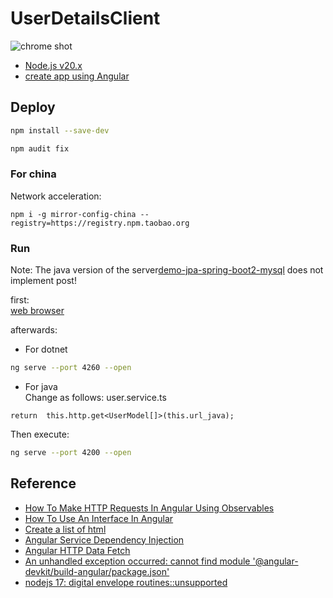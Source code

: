# UserDetailsClient
![chrome shot](https://gitee.com/xiaobin80/cnblogs/raw/master/images/UserDetailsClient-static.png)

- [Node.js v20.x](https://nodejs.org/dist/latest-v20.x/)
- [create app using Angular](https://tdtc-hrb.github.io/cnblogs/post/js-angular-app/)


## Deploy
```bash
npm install --save-dev
```

```bash
npm audit fix
```

### For china
Network  acceleration:
```
npm i -g mirror-config-china --registry=https://registry.npm.taobao.org
```

### Run
Note: The java version of the server[demo-jpa-spring-boot2-mysql](https://github.com/xiaobin80/demo-jpa-spring-boot2-mysql) does not implement post!

first:    
[web browser](https://<server-ip>:7294/api/UserDetails)

afterwards:    
- For dotnet
```bash
ng serve --port 4260 --open
```
- For java    
Change as follows: user.service.ts
```
return  this.http.get<UserModel[]>(this.url_java);
```
Then execute:    
```bash
ng serve --port 4200 --open
```


## Reference
- [How To Make HTTP Requests In Angular Using Observables](https://vegibit.com/how-to-make-http-requests-in-angular-using-observables)
- [How To Use An Interface In Angular](https://vegibit.com/how-to-use-an-interface-in-angular/)
- [Create a list of html](https://vegibit.com/angular-styles-vs-styleurls/)
- [Angular Service Dependency Injection](https://vegibit.com/angular-service-dependency-injection/)
- [Angular HTTP Data Fetch](https://errorsea.com/angular-http-data-fetch/)
- [An unhandled exception occurred: cannot find module '@angular-devkit/build-angular/package.json'](https://quizdeveloper.com/faq/resolved-an-unhandled-exception-occurred-cannot-find-module-angular-devkitb-aid62)
- [nodejs 17: digital envelope routines::unsupported](https://github.com/webpack/webpack/issues/14532)
